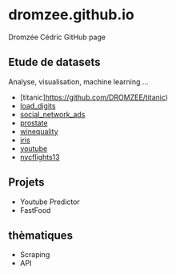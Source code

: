 # dromzee.github.io
Dromzée Cédric GitHub page


## Etude de datasets

Analyse, visualisation, machine learning ...

* [titanic]https://github.com/DROMZEE/titanic)
* [load_digits](https://github.com/DROMZEE/load_digits)
* [social_network_ads](https://github.com/DROMZEE/social_network_ads)
* [prostate](https://github.com/DROMZEE/prostate)
* [winequality](https://github.com/DROMZEE/winequality)
* [iris](https://github.com/DROMZEE/iris)
* [youtube](https://github.com/DROMZEE/Youtube-Predictor)
* [nycflights13](https://github.com/DROMZEE/P4-R-analyse-donnees)


## Projets

* Youtube Predictor
* FastFood

## thèmatiques

* Scraping
* API
